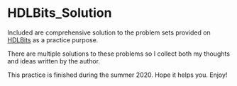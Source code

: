 # HDLBits_Solution
Included are comprehensive solution to the problem sets provided on [HDLBits](https://hdlbits.01xz.net/wiki/Main_Page) as a practice purpose.

There are multiple solutions to these problems so I collect both my thoughts and ideas written by the author.

This practice is finished during the summer 2020.
Hope it helps you. Enjoy!

